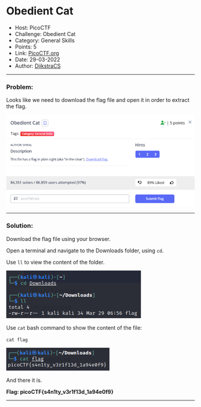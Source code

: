 # **Obedient Cat**
* Host: PicoCTF 
* Challenge:  Obedient Cat
* Category: General Skills
* Points: 5
* Link: [PicoCTF.org](https://picoctf.org/)
* Date: 29-03-2022
* Author: [DjikstraCS](https://github.com/DjikstraCS)

---

### **Problem:**
Looks like we need to download the flag file and open it in order to extract the flag.

![](./attachments/Pasted%20image%2020220329124831.png)

---

### **Solution:**

Download the flag file using your browser.

Open a terminal and navigate to the Downloads folder, using `cd`.

Use `ll` to view the content of the folder.

![](./attachments/Pasted%20image%2020220329130407.png)

Use `cat` bash command to show the content of the file:

`cat flag`

![](./attachments/Pasted%20image%2020220329130444.png)

And there it is.

**Flag: picoCTF{s4n1ty_v3r1f13d_1a94e0f9}**


---
